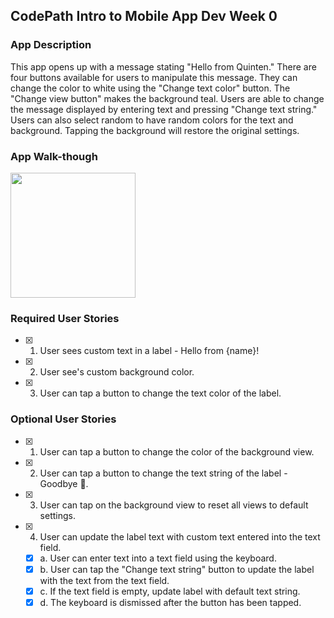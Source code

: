 ## CodePath Intro to Mobile App Dev Week 0

### App Description
This app opens up with a message stating "Hello from Quinten." There are four buttons available for users to manipulate this message. They can change the color to white using the "Change text color" button. The "Change view button" makes the background teal. Users are able to change the message displayed by entering text and pressing "Change text string." Users can also select random to have random colors for the text and background. Tapping the background will restore the original settings.

### App Walk-though


<img src="http://g.recordit.co/kNfybkjDoO.gif" width=200><br>


### Required User Stories
- [x] 1. User sees custom text in a label - Hello from {name}!
- [x] 2. User see's custom background color.
- [x] 3. User can tap a button to change the text color of the label.

### Optional User Stories
- [x] 1. User can tap a button to change the color of the background view.
- [x] 2. User can tap a button to change the text string of the label - Goodbye 👋.
- [x] 3. User can tap on the background view to reset all views to default settings.
- [x] 4. User can update the label text with custom text entered into the text field.
   - [x] a. User can enter text into a text field using the keyboard.
   - [x] b. User can tap the "Change text string" button to update the label with the text from the text field.
   - [x] c. If the text field is empty, update label with default text string.
   - [x] d. The keyboard is dismissed after the button has been tapped.